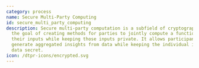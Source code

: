 ```yaml
---
category: process
name: Secure Multi-Party Computing
id: secure_multi_party_computing
description: Secure multi-party computation is a subfield of cryptography with
  the goal of creating methods for parties to jointly compute a function over
  their inputs while keeping those inputs private. It allows participants to
  generate aggregated insights from data while keeping the individual items of
  data secret.
icon: /dtpr-icons/encrypted.svg
---
```

